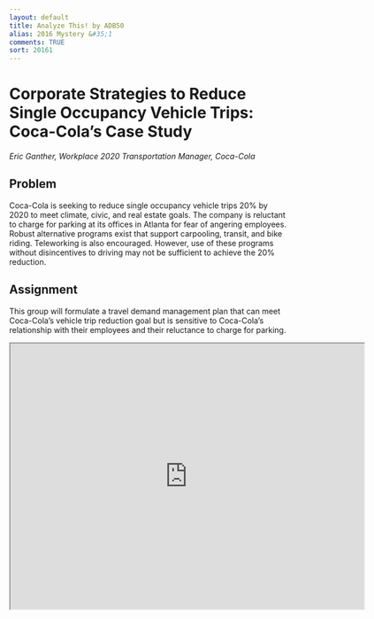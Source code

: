 ```yaml
---
layout: default
title: Analyze This! by ADB50
alias: 2016 Mystery &#35;1
comments: TRUE
sort: 20161
---
```

# Corporate Strategies to Reduce Single Occupancy Vehicle Trips: Coca-Cola’s Case Study

*Eric Ganther, Workplace 2020 Transportation Manager, Coca-Cola*

## Problem

Coca-Cola is seeking to reduce single occupancy vehicle trips 20% by 2020 to meet climate, civic, and real estate goals. The company is reluctant to charge for parking at its offices in Atlanta for fear of angering employees. Robust alternative programs exist that support carpooling, transit, and bike riding. Teleworking is also encouraged. However, use of these programs without disincentives to driving may not be sufficient to achieve the 20% reduction.

## Assignment

This group will formulate a travel demand management plan that can meet Coca-Cola’s vehicle trip reduction goal but is sensitive to Coca-Cola’s relationship with their employees and their reluctance to charge for parking.

<iframe src="https://www.google.com/maps/d/u/0/embed?mid=ztg6jNPyScIw.km0eg-A-1X3I" width="640" height="480"></iframe>
